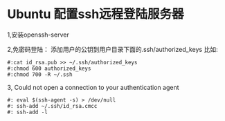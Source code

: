# Ubuntu 配置ssh远程登陆服务器
1,安装openssh-server

2,免密码登陆：
添加用户的公钥到用户目录下面的.ssh/authorized_keys
比如:
```shell
#:cat id_rsa.pub >> ~/.ssh/authorized_keys
#:chmod 600 authorized_keys
#:chmod 700 -R ~/.ssh
```

3, Could not open a connection to your authentication agent
```shell
#: eval $(ssh-agent -s) > /dev/null
#: ssh-add ~/.ssh/id_rsa.cmcc
#: ssh-add -l
```